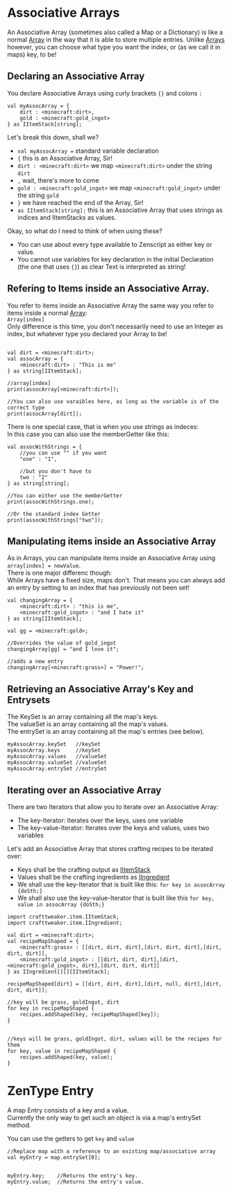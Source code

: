 # Associative Arrays

An Associative Array (sometimes also called a Map or a Dictionary) is like a normal [Array](/AdvancedFunctions/Arrays_and_Loops/) in the way that it is able to store multiple entries. Unlike [Arrays](AdvancedFunctions/Arrays_and_Loops/) however, you can choose what type you want the index, or (as we call it in maps) key, to be!

## Declaring an Associative Array

You declare Associative Arrays using curly brackets `{}` and colons `:`  
```zenscript
val myAssocArray = {
	dirt : <minecraft:dirt>,
	gold : <minecraft:gold_ingot>
} as IItemStack[string];
```

Let's break this down, shall we?  

- `val myAssocArray =` standard variable declaration
- `{` this is an Associative Array, Sir!
- `dirt : <minecraft:dirt>` we map `<minecraft:dirt>` under the string `dirt`
- `,` wait, there's more to come
- `gold : <minecraft:gold_ingot>` we map `<minecraft:gold_ingot>` under the string `gold`
- `}` we have reached the end of the Array, Sir!
- `as IItemStack[string];` this is an Associative Array that uses strings as indices and IItemStacks as values.


Okay, so what do I need to think of when using these?  

- You can use about every type available to Zenscript as either key or value.
- You cannot use variables for key declaration in the initial Declaration (the one that uses `{}`) as clear Text is interpreted as string!


## Refering to Items inside an Associative Array.

You refer to items inside an Associative Array the same way you refer to items inside a normal [Array](Arrays_and_Loops/):  
`Array[index]`  
Only difference is this time, you don't necessarily need to use an Integer as index, but whatever type you declared your Array to be!  
```zenscript

val dirt = <minecraft:dirt>;
val assocArray = {
	<minecraft:dirt> : "This is me"
} as string[IItemStack];

//array[index]
print(assocArray[<minecraft:dirt>]);

//You can also use varaibles here, as long as the variable is of the correct type
print(assocArray[dirt]);
```


There is one special case, that is when you use strings as indeces:  
In this case you can also use the memberGetter like this:  
```zenscript
val assocWithStrings = {
	//you can use "" if you want
	"one" : "1",

	//but you don't have to
	two : "2"
} as string[string];

//You can either use the memberGetter
print(assocWithStrings.one);

//Or the standard index Getter
print(assocWithStrings["two"]);
```

## Manipulating items inside an Associative Array

As in Arrays, you can manipulate items inside an Associative Array using `array[index] = newValue`.  
There is one major differenc though:  
While Arrays have a fixed size, maps don't. That means you can always add an entry by setting to an index that has previously not been set!

```zenscript
val changingArray = {
	<minecraft:dirt> : "this is me",
	<minecraft:gold_ingot> : "and I hate it"
} as string[IItemStack];

val gg = <minecraft:gold>;

//Overrides the value of gold_ingot
changingArray[gg] = "and I love it";

//adds a new entry
changingArray[<minecraft:grass>] = "Power!";
```

## Retrieving an Associative Array's Key and Entrysets

The KeySet is an array containing all the map's keys.  
The valueSet is an array containing all the map's values.  
The entrySet is an array containing all the map's entries (see below).

```zenscript
myAssocArray.keySet   //keySet
myAssocArray.keys     //keySet
myAssocArray.values   //valueSet
myAssocArray.valueSet //valueSet
myAssocArray.entrySet //entrySet
```


## Iterating over an Associative Array

There are two Iterators that allow you to iterate over an Associative Array:  

- The key-Iterator: Iterates over the keys, uses one variable
- The key-value-Iterator: Iterates over the keys and values, uses two variables

Let's add an Associative Array that stores crafting recipes to be iterated over:  

- Keys shall be the crafting output as [IItemStack](/Vanilla/Items/IItemStack/)
- Values shall be the crafting ingredients as [IIngredient](/Vanilla/Variable_Types/IIngredient/)
- We shall use the key-Iterator that is built like this: `for key in assocArray {doSth;}`
- We shall also use the key-value-Iterator that is built like this `for key, value in assocArray {doSth;}`


```zenscript
import crafttweaker.item.IItemStack;
import crafttweaker.item.IIngredient;

val dirt = <minecraft:dirt>;
val recipeMapShaped = {
	<minecraft:grass> : [[dirt, dirt, dirt],[dirt, dirt, dirt],[dirt, dirt, dirt]],
	<minecraft:gold_ingot> : [[dirt, dirt, dirt],[dirt, <minecraft:gold_ingot>, dirt],[dirt, dirt, dirt]]
} as IIngredient[][][IItemStack];

recipeMapShaped[dirt] = [[dirt, dirt, dirt],[dirt, null, dirt],[dirt, dirt, dirt]];

//key will be grass, goldIngot, dirt
for key in recipeMapShaped {
	recipes.addShaped(key, recipeMapShaped[key]);
}


//keys will be grass, goldIngot, dirt, values will be the recipes for them
for key, value in recipeMapShaped {
	recipes.addShaped(key, value);
}
```

# ZenType Entry
A map Entry consists of a key and a value.  
Currently the only way to get such an object is via a map's entrySet method.  

You can use the getters to get `key` and `value`

```zenscript
//Replace map with a reference to an existing map/associative array
val myEntry = map.entrySet[0];


myEntry.key;    //Returns the entry's key.
myEntry.value;  //Returns the entry's value.
```
